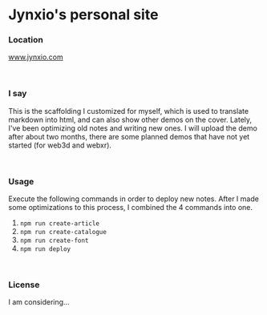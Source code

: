 # Jynxio's personal site

### Location
www.jynxio.com

<br/>

### I say
This is the scaffolding I customized for myself, which is used to translate markdown into html, and can also show other demos on the cover.
Lately, I've been optimizing old notes and writing new ones.
I will upload the demo after about two months, there are some planned demos that have not yet started (for web3d and webxr).

<br/>

### Usage
Execute the following commands in order to deploy new notes. After I made some optimizations to this process, I combined the 4 commands into one.
1. `npm run create-article`
2. `npm run create-catalogue`
3. `npm run create-font`
4. `npm run deploy`

<br/>

### License
I am considering...
